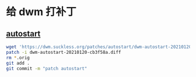 # 给 dwm 打补丁

## [autostart](https://dwm.suckless.org/patches/autostart/)

```sh
wget 'https://dwm.suckless.org/patches/autostart/dwm-autostart-20210120-cb3f58a.diff'
patch -i dwm-autostart-20210120-cb3f58a.diff
rm *.orig
git add .
git commit -m "patch autostart"
```

